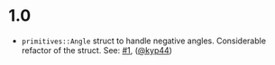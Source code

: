 # 1.0

* `primitives::Angle` struct to handle negative angles. Considerable refactor of the struct. See: [#1](https://github.com/arpadav/dted2/pull/1), ([@kyp44](https://github.com/kyp44))
